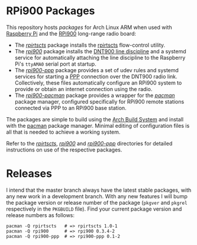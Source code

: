 RPi900 Packages
===============

This repository hosts *packages* for Arch Linux ARM when used with [Raspberry Pi](http://www.raspberrypi.org/) and the [RPi900](http://rpi900.com) long-range radio board:

* The [*rpirtscts*](rpirtscts/) package installs the [rpirtscts](https://github.com/mholling/rpirtscts) flow-control utility.
* The [*rpi900*](rpi900/) package installs the [DNT900 line discipline](https://github.com/mholling/dnt900) and a systemd service for automatically attaching the line discipline to the Raspberry Pi's `ttyAMA0` serial port at startup.
* The [*rpi900-ppp*](rpi900-ppp/) package provides a set of udev rules and systemd services for starting a [PPP](http://en.wikipedia.org/wiki/Point-to-point_protocol) connection over the DNT900 radio link. Collectively, these files automatically configure an RPi900 system to provide or obtain an internet connection using the radio.
* The [*rpi900-pacman*](rpi900-pacman/) package provides a wrapper for the [*pacman*](https://wiki.archlinux.org/index.php/pacman) package manager, configured specifically for RPi900 remote stations connected via PPP to an RPi900 base station.

The packages are simple to build using the [Arch Build System](https://wiki.archlinux.org/index.php/Arch_Build_System) and install with the [pacman](https://wiki.archlinux.org/index.php/pacman) package manager. Minimal editing of configuration files is all that is needed to achieve a working system.

Refer to the [*rpirtscts*](rpirtscts/), [*rpi900*](rpi900/) and [*rpi900-ppp*](rpi900-ppp/) directories for detailed instructions on use of the respective packages.

Releases
========

I intend that the master branch always have the latest stable packages, with any new work in a development branch. With any new features I will bump the package version or release number of the package (`pkgver` and `pkgrel` respectively in the `PKGBUILD` file). Find your current package version and release numbers as follows:

    pacman -Q rpirtscts   # => rpirtscts 1.0-1
    pacman -Q rpi900      # => rpi900 0.3.4-2
    pacman -Q rpi900-ppp  # => rpi900-ppp 0.1-2
